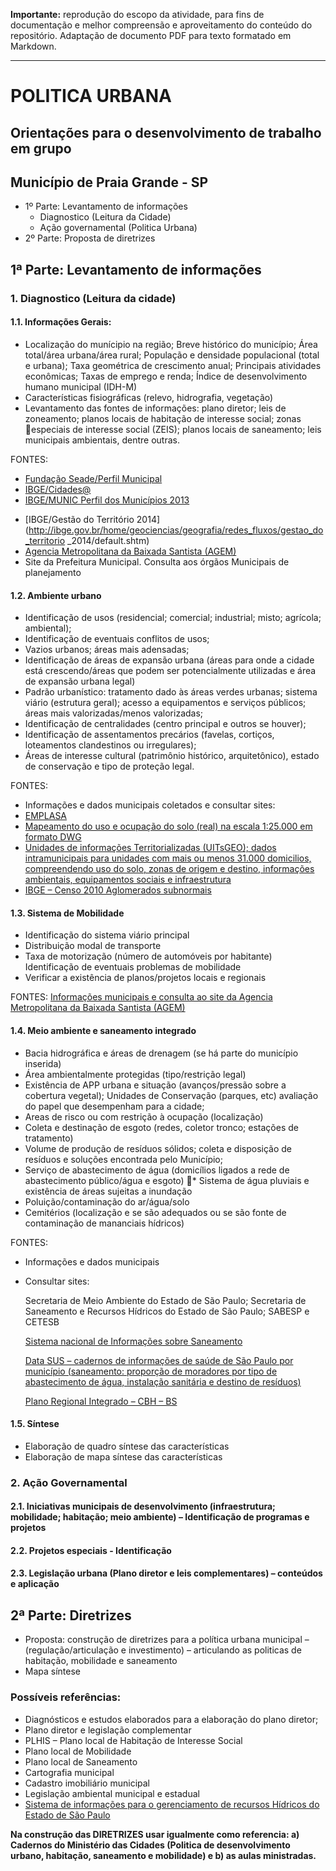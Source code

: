 **Importante:** reprodução do escopo da atividade, para fins de documentação e melhor compreensão e aproveitamento do conteúdo do repositório. Adaptação de documento PDF para texto formatado em Markdown.

---------------------------

POLITICA URBANA
===============

Orientações para o desenvolvimento de trabalho em grupo
-------------------------------------------------------
Município de Praia Grande - SP
------------------------------

* 1º Parte: Levantamento de informações
    * Diagnostico (Leitura da Cidade)
    * Ação governamental (Politica Urbana)
* 2º Parte: Proposta de diretrizes

## 1ª Parte: Levantamento de informações

### 1. Diagnostico (Leitura da cidade)
#### 1.1. Informações Gerais:

* Localização do munícipio na região; Breve histórico do município; Área
total/área urbana/área rural; População e densidade populacional (total e
urbana); Taxa geométrica de crescimento anual; Principais atividades
econômicas; Taxas de emprego e renda; Índice de desenvolvimento
humano municipal (IDH-M)
* Características fisiográficas (relevo, hidrografia, vegetação)
* Levantamento das fontes de informações: plano diretor; leis de zoneamento; planos locais de habitação de interesse social; zonas especiais de interesse social (ZEIS); planos locais de saneamento; leis
municipais ambientais, dentre outras.

FONTES:

* [Fundação Seade/Perfil Municipal](http://produtos.seade.gov.br/produtos/perfil/)
* [IBGE/Cidades@](http://cidades.ibge.gov.br/xtras/uf.php?lang=&coduf=35&search=sao-paulo)
* [IBGE/MUNIC Perfil dos Municípios 2013](http://www.ibge.gov.br/home/estatistica/economia/perfilmunic/2013/)
- [IBGE/Gestão do Território 2014](http://ibge.gov.br/home/geociencias/geografia/redes_fluxos/gestao_do_territorio
_2014/default.shtm)
- [Agencia Metropolitana da Baixada Santista (AGEM)](http://www.agem.sp.gov.br/)
- Site da Prefeitura Municipal. Consulta aos órgãos Municipais de planejamento

#### 1.2. Ambiente urbano

* Identificação de usos (residencial; comercial; industrial; misto; agrícola;
ambiental);
* Identificação de eventuais conflitos de usos;
* Vazios urbanos; áreas mais adensadas;
* Identificação de áreas de expansão urbana (áreas para onde a cidade
está crescendo/áreas que podem ser potencialmente utilizadas e área
de expansão urbana legal)
* Padrão urbanístico: tratamento dado às áreas verdes urbanas; sistema
viário (estrutura geral); acesso a equipamentos e serviços públicos;
áreas mais valorizadas/menos valorizadas;
* Identificação de centralidades (centro principal e outros se houver);
* Identificação de assentamentos precários (favelas, cortiços, loteamentos
clandestinos ou irregulares);
* Áreas de interesse cultural (patrimônio histórico, arquitetônico), estado
de conservação e tipo de proteção legal.

FONTES:

- Informações e dados municipais coletados e consultar sites:
- [EMPLASA](http://www.emplasa.sp.gov.br/emplasa/cartografia/SigPlan.asp)
- [Mapeamento do uso e ocupação do solo (real) na escala 1:25.000 em formato
DWG](http://www.uitgeo.sp.gov.br/)
- [Unidades de informações Territorializadas (UITsGEO); dados intramunicipais
para unidades com mais ou menos 31.000 domicilios, compreendendo uso do
solo, zonas de origem e destino, informações ambientais, equipamentos sociais
e infraestrutura](http://www.mapeiasp.sp.gov.br/Login?redirect=http://www.mapeiasp.sp.gov.br/)
- [IBGE – Censo 2010 Aglomerados subnormais](http://www.ibge.gov.br/home/estatistica/populacao/censo2010/aglomerados_subnormais/default_aglomerados_subnormais.shtm)

#### 1.3. Sistema de Mobilidade

* Identificação do sistema viário principal
* Distribuição modal de transporte
* Taxa de motorização (número de automóveis por habitante)
Identificação de eventuais problemas de mobilidade
* Verificar a existência de planos/projetos locais e regionais

FONTES: [Informações municipais e consulta ao site da Agencia Metropolitana da Baixada Santista (AGEM)](http://www.agem.sp.gov.br/)

#### 1.4. Meio ambiente e saneamento integrado

* Bacia hidrográfica e áreas de drenagem (se há parte do
município inserida)
* Área ambientalmente protegidas (tipo/restrição legal)
* Existência de APP urbana e situação (avanços/pressão sobre
a cobertura vegetal); Unidades de Conservação (parques, etc)
avaliação do papel que desempenham para a cidade;
* Areas de risco ou com restrição à ocupação (localização)
* Coleta e destinação de esgoto (redes, coletor tronco; estações
de tratamento)
* Volume de produção de resíduos sólidos; coleta e disposição
de resíduos e soluções encontrada pelo Município;
* Serviço de abastecimento de água (domicílios ligados a rede
de abastecimento público/água e esgoto)
* Sistema de água pluviais e existência de áreas sujeitas a
inundação
* Poluição/contaminação do ar/água/solo
* Cemitérios (localização e se são adequados ou se são fonte
de contaminação de mananciais hídricos)

FONTES:

- Informações e dados municipais
- Consultar sites:

    Secretaria de Meio Ambiente do Estado de São Paulo; Secretaria de Saneamento e Recursos Hídricos do Estado de São Paulo; SABESP e CETESB

    [Sistema nacional de Informações sobre Saneamento](http://www.snis.gov.br)

    [Data SUS – cadernos de informações de saúde de São Paulo por município (saneamento: proporção de moradores por tipo de
abastecimento de água, instalação sanitária e destino de resíduos)](http://tabnet.datasus.gov.br/tabdata/cadernos/sp.htm)
   
    [Plano Regional Integrado – CBH – BS](http://www.saneamento.sp.gov.br/PMS/UGRHI07/PRS_UGRHI07.pdf)

#### 1.5. Síntese

* Elaboração de quadro síntese das características
* Elaboração de mapa síntese das características

### 2. Ação Governamental

#### 2.1. Iniciativas municipais de desenvolvimento (infraestrutura; mobilidade; habitação; meio ambiente) – Identificação de programas e projetos

#### 2.2. Projetos especiais - Identificação

#### 2.3. Legislação urbana (Plano diretor e leis complementares) – conteúdos e aplicação

## 2ª Parte: Diretrizes

* Proposta: construção de diretrizes para a política urbana municipal – (regulação/articulação e investimento) – articulando as politicas de habitação, mobilidade e saneamento
* Mapa síntese

### Possíveis referências:

* Diagnósticos e estudos elaborados para a elaboração do plano diretor;
* Plano diretor e legislação complementar
* PLHIS – Plano local de Habitação de Interesse Social
* Plano local de Mobilidade
* Plano local de Saneamento
* Cartografia municipal
* Cadastro imobiliário municipal
* Legislação ambiental municipal e estadual
* [Sistema de informações para o gerenciamento de recursos Hídricos do Estado de São Paulo](http://www.sigrh.sp.gov.br/cgi-bin/sigrh)

**Na construção das DIRETRIZES usar igualmente como referencia: a) Cadernos do Ministério das Cidades (Politica de desenvolvimento urbano, habitação, saneamento e mobilidade) e b) as aulas ministradas.**
